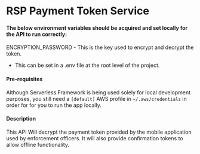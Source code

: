 # RSP Payment Token Service
#### The below environment variables should be acquired and set locally for the API to run correctly:
ENCRYPTION_PASSWORD - This is the key used to encrypt and decrypt the token.
- This can be set in a .env file at the root level of the project.

#### Pre-requisites
Although Serverless Framework is being used solely for local development purposes, you still need a `[default]` AWS profile in `~/.aws/credentials` in order for for you to run the app locally.

#### Description
This API Will decrypt the payment token provided by the mobile application used by enforcement officers. It will also provide confirmation tokens to allow offline functionality.
